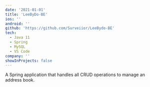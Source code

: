 ```yaml
---
date: '2021-01-01'
title: 'LeeByDo-BE'
ios: ''
android: ''
github: 'https://github.com/Surveiior/LeeBydo-BE'
tech:
  - Java 11
  - Spring
  - MySQL
  - VS Code
company: ''
showInProjects: false
---
```


A Spring application that handles all CRUD operations to manage an address book.

